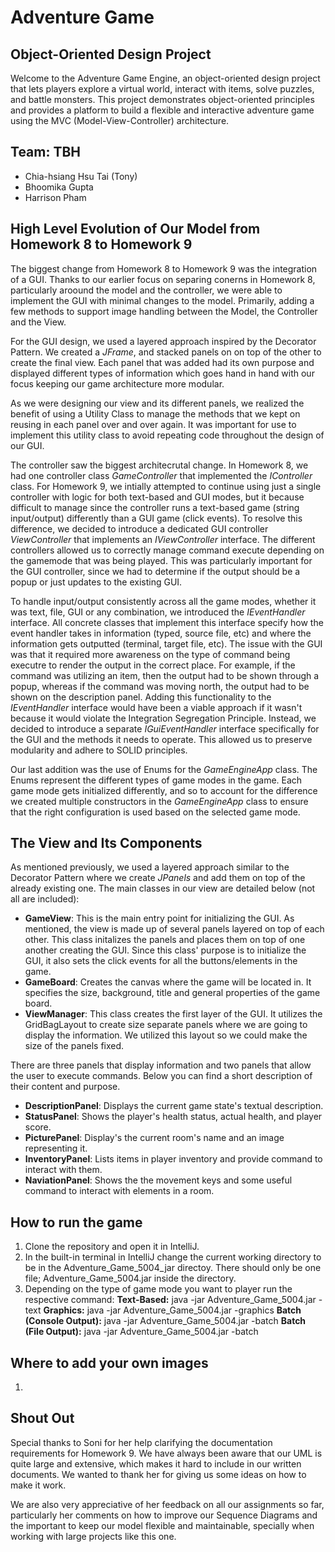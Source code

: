 # Adventure Game

## Object-Oriented Design Project
Welcome to the Adventure Game Engine, an object-oriented design project that lets players explore a virtual world, interact with items, solve puzzles, and battle monsters. This project demonstrates object-oriented principles and provides a platform to build a flexible and interactive adventure game using the MVC (Model-View-Controller) architecture.

## Team: TBH
- Chia-hsiang Hsu Tai (Tony)
- Bhoomika Gupta
- Harrison Pham

## High Level Evolution of Our Model from Homework 8 to Homework 9

The biggest change from Homework 8 to Homework 9 was the integration of a GUI. Thanks to our earlier focus on separing conerns in Homework 8, particularly aroound the model and the controller, we were able to implement the GUI with minimal changes to the model. Primarily, adding a few methods to support image handling between the Model, the Controller and the View.

For the GUI design, we used a layered approach inspired by the Decorator Pattern. We created a *JFrame*, and stacked panels on on top of the other to create the final view. Each panel that was added had its own purpose and displayed different types of information which goes hand in hand with our focus keeping our game architecture more modular.

As we were designing our view and its different panels, we realized the benefit of using a Utility Class to manage the methods that we kept on reusing in each panel over and over again. It was important for use to implement this utility class to avoid repeating code throughout the design of our GUI.

The controller saw the biggest architecrutal change. In Homework 8, we had one controller class *GameController* that implemented the *IController* class. For Homework 9, we intially attempted to continue using just a single controller with logic for both text-based and GUI modes, but it because difficult to manage since the controller runs a text-based game (string input/output) differently than a GUI game (click events). To resolve this difference, we decided to introduce a dedicated GUI controller *ViewController* that implements an *IViewController* interface. The different controllers allowed us to correctly manage command execute depending on the gamemode that was being played. This was particularly important for the GUI controller, since we had to determine if the output should be a popup or just updates to the existing GUI.

To handle input/output consistently across all the game modes, whether it was text, file, GUI or any combination, we introduced the *IEventHandler* interface. All concrete classes that implement this interface specify how the event handler takes in information (typed, source file, etc) and where the information gets outputted (terminal, target file, etc). The issue with the GUI was that it required more awareness on the type of command being executre to render the output in the correct place. For example, if the command was utilizing an item, then the output had to be shown through a popup, whereas if the command was moving north, the output had to be shown on the description panel. Adding this functionality to the *IEventHandler* interface would have been a viable approach if it wasn't because it would violate the Integration Segregation Principle. Instead, we decided to introduce a separate *IGuiEventHandler* interface specifically for the GUI and the methods it needs to operate. This allowed us to preserve modularity and adhere to SOLID principles.

Our last addition was the use of Enums for the *GameEngineApp* class. The Enums represent the different types of game modes in the game. Each game mode gets initialized differently, and so to account for the difference we created multiple constructors in the *GameEngineApp* class to ensure that the right configuration is used based on the selected game mode.

## The View and Its Components

As mentioned previously, we used a layered approach similar to the Decorator Pattern where we create *JPanels* and add them on top of the already existing one. The main classes in our view are detailed below (not all are included):

- **GameView**: This is the main entry point for initializing the GUI. As mentioned, the view is made up of several panels layered on top of each other. This class initalizes the panels and places them on top of one another creating the GUI. Since this class' purpose is to initialize the GUI, it also sets the click events for all the buttons/elements in the game.
- **GameBoard**: Creates the canvas where the game will be located in. It specifies the size, background, title and general properties of the game board.
- **ViewManager**: This class creates the first layer of the GUI. It utilizes the GridBagLayout to create size separate panels where we are going to display the information. We utilized this layout so we could make the size of the panels fixed.

There are three panels that display information and two panels that allow the user to execute commands. Below you can find a short description of their content and purpose.

- **DescriptionPanel**: Displays the current game state's textual description.
- **StatusPanel**: Shows the player's health status, actual health, and player score.
- **PicturePanel**: Display's the current room's name and an image representing it.
- **InventoryPanel**: Lists items in player inventory and provide command to interact with them.
- **NaviationPanel**: Shows the the movement keys and some useful command to interact with elements in a room.

## How to run the game

1. Clone the repository and open it in IntelliJ.
2. In the built-in terminal in IntelliJ change the current working directory to be in the Adventure_Game_5004_jar directoy. There should only be one file; Adventure_Game_5004.jar inside the directory.
3. Depending on the type of game mode you want to player run the respective command:
    **Text-Based:** java -jar Adventure_Game_5004.jar <insert gamefile path> -text
    **Graphics:** java -jar Adventure_Game_5004.jar <insert gamefile path> -graphics
    **Batch (Console Output):** java -jar Adventure_Game_5004.jar <insert gamefile path> -batch <source file>
    **Batch (File Output):** java -jar Adventure_Game_5004.jar <insert gamefile path> -batch <source file> <target file>

## Where to add your own images

1. 

## Shout Out

Special thanks to Soni for her help clarifying the documentation requirements for Homework 9. We have always been aware that our UML is quite large and extensive, which makes it hard to include in our written documents. We wanted to thank her for giving us some ideas on how to make it work.

We are also very appreciative of her feedback on all our assignments so far, particularly her comments on how to improve our Sequence Diagrams and the important to keep our model flexible and maintainable, specially when working with large projects like this one. 